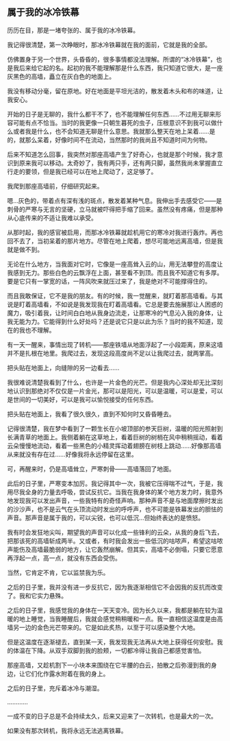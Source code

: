 ## 属于我的冰冷铁幕

历历在目，那是一堵夸张的、属于我的冰冷铁幕。

我记得很清楚，第一次睁眼时，那冰冷铁幕就在我的面前，它就是我的全部。

仿佛置身于另一个世界，头昏昏的，很多事情都没法理解。所谓的“冰冷铁幕”，也是我后来给它起的名。起初的我不能理解那是什么东西，我只知道它很大，是一座灰黑色的高墙，矗立在灰白色的地面上。

我没有移动分毫，留在原地。好在地面是平坦光洁的，散发着木头和布的味道，让我安心。

开始的日子是无聊的，我什么都干不了，也不能理解任何东西……不过用无聊来形容可能有点不恰当。当时的我更像一只朝生暮死的虫子，压根意识不到我可以做什么或者我是什么，也不会知道无聊是什么意思。我就那么整天在地上呆着……是的，就那么呆着，好像时间不在流动，当然那时的我尚且不知道时间为何物。

后来不知道怎么回事，我突然对那座高墙产生了好奇心，也就是那个时候，我才意识到原来我可以移动。太奇妙了，我有两只手，还有两只脚，虽然我尚未掌握直立行走的要领，但是我已经可以在地上爬动了，这足够了。

我爬到那座高墙前，仔细研究起来。

嗯…灰色的，带着点有深有浅的斑点，散发着某种气息。我伸出手去感受它——是刺骨的严寒与无言的坚硬，立马就被吓得把手缩了回来。虽然没有疼痛，但是那种从心底传来的不适让我难以承受。

从那时起，我的感官被启用，而那冰冷铁幕就趁机用它的寒冷对我进行轰炸。再也回不去了，当初呆着的那片地方。尽管在地上爬着，想尽可能地远离高墙，但是我就是做不到。

无论在什么地方，当我面对它时，它像是一座高耸入云的山，用无法攀登的高度让我感到无力。那些白色的云飘浮在上面，甚至看不到顶。而且我不知道它有多厚。要是它只有一掌宽的话，一阵风吹来就压过来了，我是绝对不可能撑得住的。

而且我敢保证，它不是我的朋友。有的时候，我一觉醒来，就盯着那高墙看。与其说是盯着高墙看，不如说是我发现我在盯着高墙看。它总是要去施展那让人困惑的魔力，吸引着我，让时间白白地从我身边流走，让那寒冷的气息沁入我的身体，让我无能为力。它能得到什么好处吗？还是说它只是以此为乐？当时的我不知道，现在的我也不理解。

有一天一醒来，事情出现了转机——那座铁墙从地面浮起了一小段距离，原来这墙并不是扎根在地里。我爬过去，发现这段高度尚不足以让我爬过去，就两掌高。

把头贴在地面上，向缝隙的另一边看去……

我很难说清楚我看到了什么，也许是一片金色的光芒。但是我内心深处却无比深刻地认识到那绝对不仅仅是一片金光，那可以是阳光，可以是温暖，可以是爱，可以是世间的一切美好，可以是我可以愉悦接受的任何东西。

把头贴在地面上，我看了很久很久，直到不知何时又昏昏睡去。

记得很清楚，我在梦中看到了一颗生长在小坡顶部的参天巨树，温暖的阳光照射到长满青草的地面上。我侧着躺在这草地上，看着巨树的树梢在风中稍稍摇动，看着云朵慢慢地流动，看着一些黑色的小精灵挥动着翅膀在树枝上跳动……好像那高墙从来就没有存在过……好像我将永远停留在这里。

可，再醒来时，仍是高墙耸立，严寒刺骨——高墙落回了地面。

此后的日子里，严寒变本加厉。我记得其中一次，我被它压得喘不过气，于是，我用尽我全身的力量去呼吸，尝试反抗它。当我在我身体的某个地方发力时，我意外地发现我可以发出声音，一些我特有的奇怪声响。那种声音不是与地面摩擦时发出的沙沙声，也不是云气在头顶流动时发出的呼呼声，也不可能是铁幕发出的胆怯的声音。那声音是属于我的，可以尖锐，也可以低沉…但始终表达的是愤怒。

我有时会发狂地尖叫，期望我的声音可以化成一些锋利的云朵，从我的身后飞去，把那该死的高墙斩成两半。又或者，有时我会发出一些低沉的咕哝声，希望这咕哝声能伤及高墙最脆弱的地方，让它轰然崩解。但其实，高墙不必倒塌，只要它愿意再浮起一点，高一点，就没有东西会受伤。

当然，它肯定不肯，它以监禁我为乐。

之后的日子里，我并没有进一步反抗它，因为我逐渐相信它不会因我的反抗而改变了。我和它实力悬殊。

之后的日子里，我感觉我的身体在一天天变冷。因为长久以来，我都是躺在较为温暖的地上睡觉，当我睡醒后，我就会感觉稍稍暖和一点。我一直相信这温度是由高墙另一边的金色光芒带来的。它是如此炙热，以至于可以感染整个大地。

但是这温度在逐渐褪去，直到某一天，我发现我无法再从大地上获得任何安慰。我的体温在下降。从双手双脚到我的脸颊，一切都冷得让我自己都感觉害怕。

那座高墙，又趁机割下一小块本来围绕在它半腰的白云，拍散之后弥漫到我的身边，让它们化作露水附着在我的身上。

之后的日子里，充斥着冰冷与潮湿。

…………

一成不变的日子总是不会持续太久，后来又迎来了一次转机，也是最大的一次。

如果没有那次转机，我将永远无法逃离铁幕。
